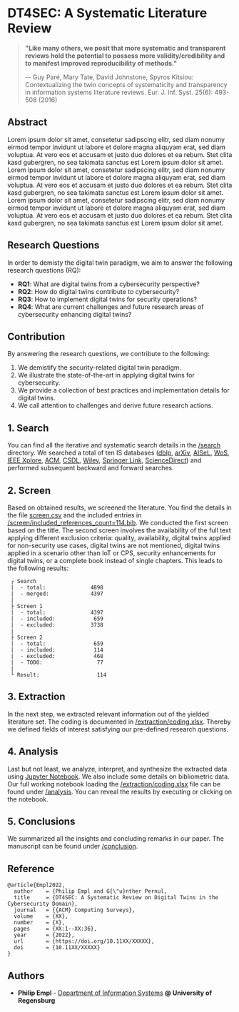 # DT4SEC: A Systematic Literature Review

> **"Like many others, we posit that more systematic and transparent reviews hold
the potential to possess more validity/credibility and to manifest improved reproducibility of methods."**
>
> -- Guy Paré, Mary Tate, David Johnstone, Spyros Kitsiou: Contextualizing the twin concepts of systematicity and transparency in information systems literature reviews. Eur. J. Inf. Syst. 25(6): 493-508 (2016)

## Abstract
Lorem ipsum dolor sit amet, consetetur sadipscing elitr, sed diam nonumy eirmod tempor invidunt ut labore et dolore magna aliquyam erat, sed diam voluptua. At vero eos et accusam et justo duo dolores et ea rebum. Stet clita kasd gubergren, no sea takimata sanctus est Lorem ipsum dolor sit amet. Lorem ipsum dolor sit amet, consetetur sadipscing elitr, sed diam nonumy eirmod tempor invidunt ut labore et dolore magna aliquyam erat, sed diam voluptua. At vero eos et accusam et justo duo dolores et ea rebum. Stet clita kasd gubergren, no sea takimata sanctus est Lorem ipsum dolor sit amet. Lorem ipsum dolor sit amet, consetetur sadipscing elitr, sed diam nonumy eirmod tempor invidunt ut labore et dolore magna aliquyam erat, sed diam voluptua. At vero eos et accusam et justo duo dolores et ea rebum. Stet clita kasd gubergren, no sea takimata sanctus est Lorem ipsum dolor sit amet.

## Research Questions
In order to demisty the digital twin paradigm, we aim to answer the following research questions (RQ):
- **RQ1**: What are digital twins from a cybersecurity perspective?
- **RQ2**: How do digital twins contribute to cybersecurity?
- **RQ3**: How to implement digital twins for security operations?
- **RQ4**: What are current challenges and future research areas of cybersecurity enhancing digital twins?

## Contribution
By answering the research questions, we contribute to the following:
1. We demistify the security-related digital twin paradigm.
2. We illustrate the state-of-the-art in applying digital twins for cybersecurity.
3. We provide a collection of best practices and implementation details for digital twins.
4. We call attention to challenges and derive future research actions.

## 1. Search
You can find all the iterative and systematic search details in the [/search](https://github.com/philipempl/DT4SEC/tree/master/search) directory. We searched a total of ten IS databases ([dblp](https://dblp.org/), [arXiv](https://arxiv.org/), [AISeL](https://aisel.aisnet.org/), [WoS](https://www.webofscience.com), [IEEE Xplore](https://ieeexplore.ieee.org), [ACM](https://dl.acm.org/), [CSDL](https://www.computer.org/csdl/home), [Wiley](https://onlinelibrary.wiley.com/), [Springer Link](https://link.springer.com/), [ScienceDirect](https://www.sciencedirect.com/)) and performed subsequent backward and forward searches. 

## 2. Screen
Based on obtained results, we screened the literature. You find the details in the file [screen.csv](https://github.com/philipempl/DT4SEC/blob/master/screen.csv) and the included entries in [/screen/included_references_count=114.bib](https://github.com/philipempl/DT4SEC/blob/master/screen/included_references_count=114.bib). We conducted the first screen based on the title. The second screen involves the availability of the full text applying different exclusion criteria: quality, availability, digital twins applied for non-security use cases, digital twins are not mentioned, digital twins applied in a scenario other than IoT or CPS, security enhancements for digital twins, or a complete book instead of single chapters. This leads to the following results:


```
 ┌ Search
 |  - total:              4898
 |  - merged:             4397
 |
 ├ Screen 1
 |  - total:              4397
 |  - included:            659
 |  - excluded:           3738
 |
 ├ Screen 2
 |  - total:               659
 |  - included:            114
 |  - excluded:            468
 |  - TODO:                 77
 |
 └ Result:                  114
```

## 3. Extraction
In the next step, we extracted relevant information out of the yielded literature set. The coding is documented in [/extraction/coding.xlsx](https://github.com/philipempl/DT4SEC/blob/master/extraction/coding.xlsx). Thereby we defined fields of interest satisfying our pre-defined research questions.

## 4. Analysis
Last but not least, we analyze, interpret, and synthesize the extracted data using [Jupyter Notebook](https://jupyter.org/). We also include some details on bibliometric data. Our full working notebook loading the  [/extraction/coding.xlsx](https://github.com/philipempl/DT4SEC/blob/master/extraction/coding.xlsx) file can be found under [/analysis](https://github.com/philipempl/DT4SEC/blob/master/analysis). You can reveal the results by executing or clicking on the notebook.

## 5. Conclusions
We summarized all the insights and concluding remarks in our paper. The manuscript can be found under [/conclusion](https://github.com/philipempl/DT4SEC/blob/master/conclusion).

## Reference
```
@article{Empl2022,
  author    = {Philip Empl and G{\"u}nther Pernul,
  title     = {DT4SEC: A Systematic Review on Digital Twins in the Cybersecurity Domain},
  journal   = {{ACM} Computing Surveys},
  volume    = {XX},
  number    = {X},
  pages     = {XX:1--XX:36},
  year      = {2022},
  url       = {https://doi.org/10.11XX/XXXXX},
  doi       = {10.11XX/XXXXX}
}
```
## Authors

-   ****Philip Empl**** - [Department of Information Systems](https://www.uni-regensburg.de/wirtschaftswissenschaften/wi-pernul/team/philip-empl/index.html)  **@ University of Regensburg**



